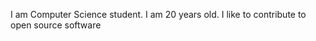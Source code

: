 




I am Computer Science student.
I am 20 years old.
I like to contribute to open source software
